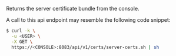 Returns the server certificate bundle from the console.

A call to this api endpoint may resemble the following code snippet:

```bash
$ curl -k \
  -u <USER> \
  -X GET \
  https://<CONSOLE>:8083/api/v1/certs/server-certs.sh | sh
```
